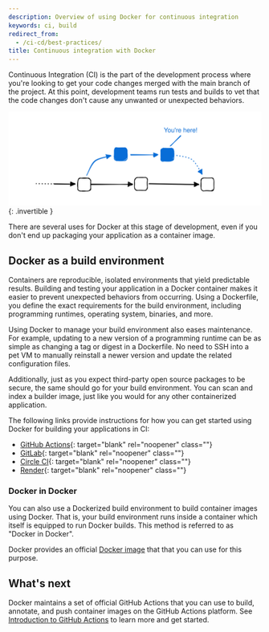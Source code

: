 ```yaml
---
description: Overview of using Docker for continuous integration
keywords: ci, build
redirect_from:
  - /ci-cd/best-practices/
title: Continuous integration with Docker
---
```


Continuous Integration (CI) is the part of the development process where you're
looking to get your code changes merged with the main branch of the project. At
this point, development teams run tests and builds to vet that the code changes
don't cause any unwanted or unexpected behaviors.

![Git branches about to get merged](./images/continuous-integration.svg){:
.invertible }

There are several uses for Docker at this stage of development, even if you
don't end up packaging your application as a container image.

## Docker as a build environment

Containers are reproducible, isolated environments that yield predictable
results. Building and testing your application in a Docker container makes it
easier to prevent unexpected behaviors from occurring. Using a Dockerfile, you
define the exact requirements for the build environment, including programming
runtimes, operating system, binaries, and more.

Using Docker to manage your build environment also eases maintenance. For
example, updating to a new version of a programming runtime can be as simple as
changing a tag or digest in a Dockerfile. No need to SSH into a pet VM to
manually reinstall a newer version and update the related configuration files.

Additionally, just as you expect third-party open source packages to be secure,
the same should go for your build environment. You can scan and index a builder
image, just like you would for any other containerized application.

The following links provide instructions for how you can get started using
Docker for building your applications in CI:

- [GitHub Actions](https://docs.github.com/en/actions/creating-actions/creating-a-docker-container-action){:
  target="blank" rel="noopener" class=""}
- [GitLab](https://docs.gitlab.com/runner/executors/docker.html){:
  target="blank" rel="noopener" class=""}
- [Circle CI](https://circleci.com/docs/using-docker/){: target="blank"
  rel="noopener" class=""}
- [Render](https://render.com/docs/docker){: target="blank" rel="noopener"
  class=""}

### Docker in Docker

You can also use a Dockerized build environment to build container images using
Docker. That is, your build environment runs inside a container which itself is
equipped to run Docker builds. This method is referred to as "Docker in Docker".

Docker provides an official [Docker image](https://hub.docker.com/_/docker) that
that you can use for this purpose.

## What's next

Docker maintains a set of official GitHub Actions that you can use to build,
annotate, and push container images on the GitHub Actions platform. See
[Introduction to GitHub Actions](./github-actions/index.md) to learn more and
get started.
